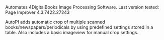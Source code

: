 Automates 4DigitalBooks Image Processing Software.
Last version tested: Page Improver 4.3.7422.27243

AutoPI adds automatic crop of multiple scanned books/newspapers/periodicals by using predefined settings stored in a table.
Also includes a basic imageview for manual crop settings.

